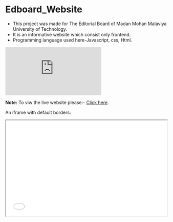 # Edboard_Website
* This project was made for The Editorial Board of Madan Mohan Malaviya University of Technology.
* It is an informative website which consist only frontend.
* Programming language used here-Javascript, css, Html.

<object data="http://www.mmmut.ac.in/edboard/" width="700px" height="700px">
    <embed src="http://www.mmmut.ac.in/edboard/ ">
   <p><b>Note:</b> To viw the live website please:-  <a href="http://www.mmmut.ac.in/edboard/ ">Click here</a>.</p>
    </embed>
   </object>
   
   <p>An iframe with default borders:</p>
<iframe src="/default.asp" width="100%" height="300">
</iframe>
